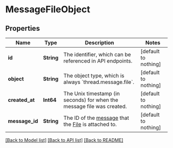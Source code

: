 # MessageFileObject


## Properties
Name | Type | Description | Notes
------------ | ------------- | ------------- | -------------
**id** | **String** | The identifier, which can be referenced in API endpoints. | [default to nothing]
**object** | **String** | The object type, which is always &#x60;thread.message.file&#x60;. | [default to nothing]
**created_at** | **Int64** | The Unix timestamp (in seconds) for when the message file was created. | [default to nothing]
**message_id** | **String** | The ID of the [message](/docs/api-reference/messages) that the [File](/docs/api-reference/files) is attached to. | [default to nothing]


[[Back to Model list]](../README.md#models) [[Back to API list]](../README.md#api-endpoints) [[Back to README]](../README.md)


